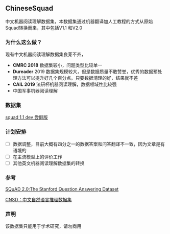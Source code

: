## ChineseSquad

  中文机器阅读理解数据集，本数据集通过机器翻译加人工教程的方式从原始Squad转换而来，其中包括V1.1 和V2.0



### 为什么这么做？

现有中文机器阅读理解数据集良莠不齐，

- **CMRC 2018** 数据集较小，问题类型比较单一
- **Dureader** 2019 数据集规模较大，但是数据质量不敢赞誉，优秀的数据预处理方法可以提升好几个百分点。只要数据清理的好，结果就不差
- **CAIL 2019** 法研杯机器阅读理解，数据领域性比较强
- 中国军事机器阅读理解



### 数据集

[squad 1.1 dev  尝鲜版](#)



### 计划安排

- [ ] 数据调整，目前大概有四分之一的数据答案和问答翻译不一致，因为文章是有语境的
- [ ] 在主流模型上的评价工作
- [ ] 其他英文机器阅读理解数据集的转换

### 参考

[SQuAD 2.0:The Stanford Question Answering Dataset](https://rajpurkar.github.io/SQuAD-explorer/)

[CNSD：中文自然语言推理数据集](https://github.com/zengjunjun/CNSD)

### 声明

该数据集只能用于学术研究，请勿商用

